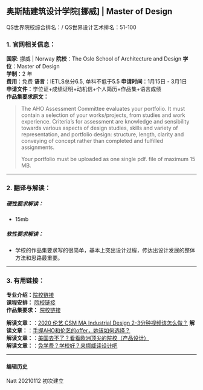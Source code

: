 ## 奥斯陆建筑设计学院[挪威] | Master of Design

QS世界院校综合排名：/
QS世界设计艺术排名：51-100


### 1. 官网相关信息：

**国家**: 挪威 | Norway
**院校**：The Oslo School of Architecture and Design
**学位**：Master of Design  
**学制**：2 年  
**费用**：免费
**语言**：IETLS总分6.5, 单科不低于5.5
**申请时间**：1月15日 - 3月1日  
**申请文件**：学位证+成绩证明+动机信+个人简历+作品集+语言成绩  
**作品集要求原文：**   

> The AHO Assessment Committee evaluates your portfolio. It must contain a selection of your works/projects, from studies and work experience. Criteria’s for assessment are knowledge and sensibility towards various aspects of design studies, skills and variety of representation, and portfolio design: structure, length, clarity and conveying of concept rather than completed and fulfilled assignments.
>
>Your portfolio must be uploaded as one single pdf. file of maximum 15 MB.
 

---


### 2. 翻译与解读：

##### 硬性要求解读：
- 15mb



##### 软性要求解读：
- 学校的作品集要求写的很简单，基本上突出设计过程，传达出设计发展的整体方法和思路最重要。


---


### 3. 有用链接：

**专业介绍：**[院校链接](https://aho.no/en/content/master-design-0)  
**课程安排：** [院校链接](https://aho.no/en/studies/master-design/master-design-programme-structure)  
**作品集要求：** [院校链接](https://aho.no/en/studies/master-design/admission-design-2)  


**解读文章：**：[2020 伦艺 CSM MA Industrial Design 2-3分钟视频该怎么做？](http://www.makebi.net/39293.html)
**解读文章：**：[手握AHO和伦艺的offer，她该如何选择？](http://www.makebi.net/35513.html)  
**解读文章：**：[美国去不了？看看欧洲顶尖的院校（产品设计）](http://www.makebi.net/37522.html)  
**解读文章：**：[免学费？学校好？来挪威读设计吧](http://www.makebi.net/27327.html)  

---


#### 编辑历史

Natt 20210112 初次建立  
